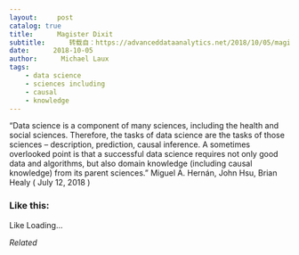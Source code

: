 ```yaml
---
layout:     post
catalog: true
title:      Magister Dixit
subtitle:      转载自：https://advanceddataanalytics.net/2018/10/05/magister-dixit-1365/
date:      2018-10-05
author:      Michael Laux
tags:
    - data science
    - sciences including
    - causal
    - knowledge
---
```


“Data science is a component of many sciences, including the health and social sciences. Therefore, the tasks of data science are the tasks of those sciences – description, prediction, causal inference. A sometimes overlooked point is that a successful data science requires not only good data and algorithms, but also domain knowledge (including causal knowledge) from its parent sciences.” Miguel A. Hernán, John Hsu, Brian Healy ( July 12, 2018 )





### Like this:

Like Loading...


*Related*

